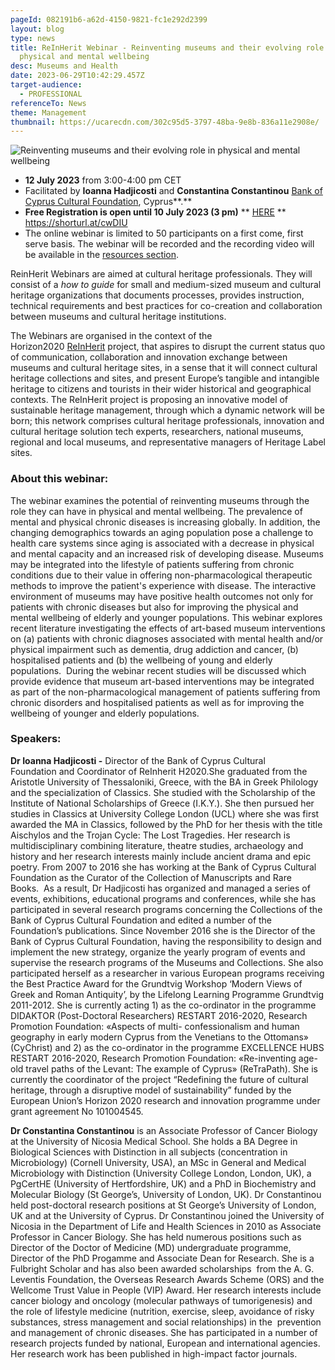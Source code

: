 ```yaml
---
pageId: 082191b6-a62d-4150-9821-fc1e292d2399
layout: blog
type: news
title: ReInHerit Webinar - Reinventing museums and their evolving role in
  physical and mental wellbeing
desc: Museums and Health
date: 2023-06-29T10:42:29.457Z
target-audience:
  - PROFESSIONAL
referenceTo: News
theme: Management
thumbnail: https://ucarecdn.com/302c95d5-3797-48ba-9e8b-836a11e2908e/
---
```

![ Reinventing museums and their evolving role in physical and mental wellbeing](https://ucarecdn.com/0ef380f6-b767-4ca9-a15c-38103ab33ed4/ " Reinventing museums and their evolving role in physical and mental wellbeing")

* **12 July 2023** from 3:00-4:00 pm CET
* Facilitated by **Ioanna Hadjicosti** and **Constantina Constantinou** [Bank of Cyprus Cultural Foundation](https://www.boccf.org/), Cyprus**.**
* **Free Registration is open until 10 July 2023 (3 pm)** \*\* [HERE](https://docs.google.com/forms/d/e/1FAIpQLSfvIHXBCfnYOOK8i0u41GhY4gDh_jR94MbR78-2KM5mLEWwlA/viewform) \*\*\
  <https://shorturl.at/cwDIU>
* The online webinar is limited to 50 participants on a first come, first serve basis. The webinar will be recorded and the recording video will be available in the [resources section](https://reinherit-hub.eu/webinars).

ReinHerit Webinars are aimed at cultural heritage professionals. They will consist of a *how to guide* for small and medium-sized museum and cultural heritage organizations that documents processes, provides instruction, technical requirements and best practices for co-creation and collaboration between museums and cultural heritage institutions.

The Webinars are organised in the context of the  Horizon2020 [ReInHerit](https://www.reinherit.eu) project, that aspires to disrupt the current status quo of communication, collaboration and innovation exchange between museums and cultural heritage sites, in a sense that it will connect cultural heritage collections and sites, and present Europe’s tangible and intangible heritage to citizens and tourists in their wider historical and geographical contexts. The ReInHerit project is proposing an innovative model of sustainable heritage management, through which a dynamic network will be born; this network comprises cultural heritage professionals, innovation and cultural heritage solution tech experts, researchers, national museums, regional and local museums, and representative managers of Heritage Label sites. 

### About this webinar:

The webinar examines the potential of reinventing museums through the role they can have in physical and mental wellbeing. The prevalence of mental and physical chronic diseases is increasing globally. In addition, the changing demographics towards an aging population pose a challenge to health care systems since aging is associated with a decrease in physical and mental capacity and an increased risk of developing disease. Museums may be integrated into the lifestyle of patients suffering from chronic conditions due to their value in offering non-pharmacological therapeutic methods to improve the patient's experience with disease. The interactive environment of museums may have positive health outcomes not only for patients with chronic diseases but also for improving the physical and mental wellbeing of elderly and younger populations. This webinar explores recent literature investigating the effects of art-based museum interventions on (a) patients with chronic diagnoses associated with mental health and/or physical impairment such as dementia, drug addiction and cancer, (b) hospitalised patients and (b) the wellbeing of young and elderly populations.  During the webinar recent studies will be discussed which provide evidence that museum art-based interventions may be integrated as part of the non-pharmacological management of patients suffering from chronic disorders and hospitalised patients as well as for improving the wellbeing of younger and elderly populations.

### Speakers:

**Dr Ioanna Hadjicosti -** Director of the Bank of Cyprus Cultural Foundation and Coordinator of ReInherit H2020.She graduated from the Aristotle University of Thessaloniki, Greece, with the BA in Greek Philology and the specialization of Classics. She studied with the Scholarship of the Institute of National Scholarships of Greece (Ι.Κ.Υ.).  She then pursued her studies in Classics at University College London (UCL) where she was first awarded the MA in Classics, followed by the PhD for her thesis with the title Aischylos and the Trojan Cycle: The Lost Tragedies. Her research is multidisciplinary combining literature, theatre studies, archaeology and history and her research interests mainly include ancient drama and epic poetry. From 2007 to 2016 she has working at the Bank of Cyprus Cultural Foundation as the Curator of the Collection of Manuscripts and Rare Books.  As a result, Dr Hadjicosti has organized and managed a series of events, exhibitions, educational programs and conferences, while she has participated in several research programs concerning the Collections of the Bank of Cyprus Cultural Foundation and edited a number of the Foundation’s publications. Since November 2016 she is the Director of the Bank of Cyprus Cultural Foundation, having the responsibility to design and implement the new strategy, organize the yearly program of events and supervise the research programs of the Museums and Collections. She also participated herself as a researcher in various European programs receiving the Best Practice Award for the Grundtvig Workshop ‘Modern Views of Greek and Roman Antiquity’, by the Lifelong Learning Programme Grundtvig 2011-2012. She is currently acting 1) as the co-ordinator in the programme DIDAKTOR (Post-Doctoral Researchers) RESTART 2016-2020, Research Promotion Foundation: «Aspects of multi- confessionalism and human geography in early modern Cyprus from the Venetians to the Ottomans» (CyChrist) and 2) as the co-ordinator in the programme EXCELLENCE HUBS RESTART 2016-2020, Research Promotion Foundation: «Re-inventing age-old travel paths of the Levant: The example of Cyprus» (ReTraPath). She is currently the coordinator of the project “Redefining the future of cultural heritage, through a disruptive model of sustainability” funded by the European Union’s Horizon 2020 research and innovation programme under grant agreement No 101004545.

**Dr Constantina Constantinou** is an Associate Professor of Cancer Biology at the University of Nicosia Medical School. She holds a BA Degree in Biological Sciences with Distinction in all subjects (concentration in Microbiology) (Cornell University, USA), an MSc in General and Medical Microbiology with Distinction (University College London, London, UK), a PgCertHE (University of Hertfordshire, UK) and a PhD in Biochemistry and Molecular Biology (St George’s, University of London, UK). Dr Constantinou held post-doctoral research positions at St George’s University of London, UK and at the University of Cyprus. Dr Constantinou joined the University of Nicosia in the Department of Life and Health Sciences in 2010 as Associate Professor in Cancer Biology. She has held numerous positions such as Director of the Doctor of Medicine (MD) undergraduate programme, Director of the PhD Progamme and Associate Dean for Research. She is a Fulbright Scholar and has also been awarded scholarships  from the A. G. Leventis Foundation, the Overseas Research Awards Scheme (ORS) and the Wellcome Trust Value in People (VIP) Award. Her research interests include cancer biology and oncology (molecular pathways of tumorigenesis) and the role of lifestyle medicine (nutrition, exercise, sleep, avoidance of risky substances, stress management and social relationships) in the  prevention and management of chronic diseases. She has participated in a number of research projects funded by national, European and international agencies. Her research work has been published in high-impact factor journals.